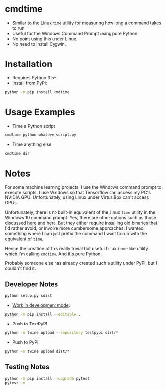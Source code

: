 # cmdtime
- Similar to the Linux `time` utility for measuring how long a command takes to run
- Useful for the Windows Command Prompt using pure Python.
- No point using this under Linux.
- No need to install Cygwin.

# Installation
- Requires Python 3.5+.
- Install from PyPi:

```bat
python -m pip install cmdtime
```

# Usage Examples
- Time a Python script

```bat
cmdtime python whateverscript.py
```

- Time anything else

```bat
cmdtime dir
```

# Notes
For some machine learning projects, I use the Windows command prompt to execute scripts. I use Windows so that Tensorflow can access my PC's NVIDIA GPU. Unfortunately, using Linux under VirtualBox can't access GPUs.

Unfortunately, there is no built-in equivalent of the Linux `time` utility in the Windows 10 command prompt. Yes, there are other options such as those discussed [here](https://stackoverflow.com/questions/673523/how-do-i-measure-execution-time-of-a-command-on-the-windows-command-line) and [here](https://www.raymond.cc/blog/measure-time-taken-to-complete-a-batch-file-or-command-line-execution/). But they either require installing old binaries that I'd rather avoid, or involve more cumbersome approaches. I wanted something where I can just prefix the command I want to run with the equivalent of `time`.

Hence the creation of this really trivial but useful Linux `time`-like utility which I'm calling `cmdtime`. And it's pure Python.

Probably someone else has already created such a utility under PyPi, but I couldn't find it.


## Developer Notes
```bat
python setup.py sdist

```
- [Work in development mode](https://packaging.python.org/guides/distributing-packages-using-setuptools/#working-in-development-mode):
```bat
python -m pip install --editable .
```

- Push to TestPyPI
```bat
python -m twine upload --repository testpypi dist/*
```

- Push to PyPI
```bat
python -m twine upload dist/*
```

## Testing Notes
```bat
python -m pip install --upgrade pytest
pytest -v
```
